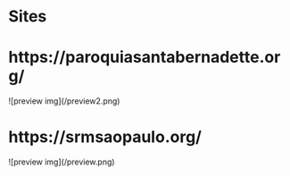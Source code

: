 # Sites 

#
<h1>https://paroquiasantabernadette.org/</h1>
![preview img](/preview2.png)

#
#
#
<h1>https://srmsaopaulo.org/</h1>
![preview img](/preview.png)
